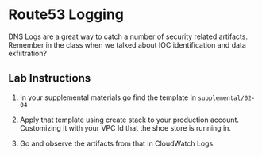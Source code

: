 # Route53 Logging

DNS Logs are a great way to catch a number of security related artifacts.  Remember in the class when we talked about IOC identification and data exfiltration?

## Lab Instructions

1. In your supplemental materials go find the template in `supplemental/02-04`

2. Apply that template using create stack to your production account.  Customizing it with your VPC Id that the shoe store is running in.

3. Go and observe the artifacts from that in CloudWatch Logs.